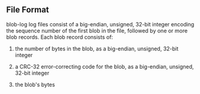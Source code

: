 ## File Format

blob-log log files consist of a big-endian, unsigned, 32-bit integer
encoding the sequence number of the first blob in the file, followed
by one or more blob records.  Each blob record consists of:

1. the number of bytes in the blob, as a big-endian, unsigned,
   32-bit integer

2. a CRC-32 error-correcting code for the blob, as a big-endian,
   unsigned, 32-bit integer

3. the blob's bytes
